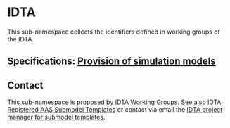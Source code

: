 # IDTA

This sub-namespace collects the identifiers defined in working groups of the IDTA.


## Specifications: [Provision of simulation models](SimulationModels)

## Contact
This sub-namespace is proposed by [IDTA Working Groups](https://github.com/admin-shell-io/submodel-templates). See also [IDTA Registered AAS Submodel Templates](https://industrialdigitaltwin.org/content-hub/teilmodelle) or contact via email the [IDTA project manager for submodel templates](mailto:sudip.adhikari@idtwin.org).

